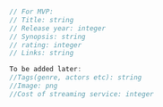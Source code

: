 
<!-- Database schema -->

```Javascript

// For MVP:
// Title: string
// Release year: integer
// Synopsis: string
// rating: integer
// Links: string

To be added later:
//Tags(genre, actors etc): string
//Image: png
//Cost of streaming service: integer

```